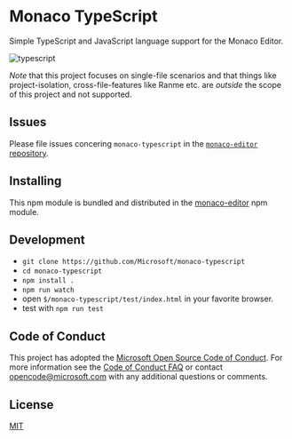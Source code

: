 # Monaco TypeScript

Simple TypeScript and JavaScript language support for the Monaco Editor.

![typescript](https://cloud.githubusercontent.com/assets/5047891/15926623/5262fe08-2e3d-11e6-9b90-1d43fda07178.gif)

*Note* that this project focuses on single-file scenarios and that things like project-isolation, cross-file-features like Ranme etc. are *outside* the scope of this project and not supported.

## Issues

Please file issues concering `monaco-typescript` in the [`monaco-editor` repository](https://github.com/Microsoft/monaco-editor/issues).

## Installing

This npm module is bundled and distributed in the [monaco-editor](https://www.npmjs.com/package/monaco-editor) npm module.


## Development

* `git clone https://github.com/Microsoft/monaco-typescript`
* `cd monaco-typescript`
* `npm install .`
* `npm run watch`
* open `$/monaco-typescript/test/index.html` in your favorite browser.
* test with `npm run test`


## Code of Conduct

This project has adopted the [Microsoft Open Source Code of Conduct](https://opensource.microsoft.com/codeofconduct/). For more information see the [Code of Conduct FAQ](https://opensource.microsoft.com/codeofconduct/faq/) or contact [opencode@microsoft.com](mailto:opencode@microsoft.com) with any additional questions or comments.


## License
[MIT](https://github.com/Microsoft/monaco-typescript/blob/master/LICENSE.md)
